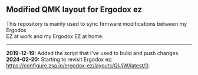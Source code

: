 ## Modified QMK layout for Ergodox ez

This repository is mainly used to sync firmware modifications between my Ergodox  
EZ at work and my Ergodox EZ at home.

---

**2019-12-19:** Added the script that I've used to build and push changes.
**2024-02-20:** Starting to revisit Ergodox ez: https://configure.zsa.io/ergodox-ez/layouts/QlJjW/latest/0.
